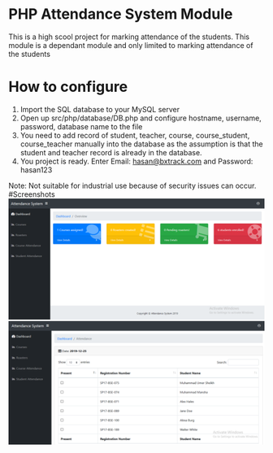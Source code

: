 # PHP Attendance System Module
This is a high scool project for marking attendance of the students. This module is a dependant module and only limited to marking attendance of the students
# How to configure
1. Import the SQL database to your MySQL server
2. Open up src/php/database/DB.php and configure hostname, username, password, database name to the file
3. You need to add record of student, teacher, course, course_student, course_teacher manually into the database as the assumption is that the student and teacher record is already in the database.
4. You project is ready. Enter Email: hasan@bxtrack.com and Password: hasan123

Note: Not suitable for industrial use because of security issues can occur.
#Screenshots<br>
![Screenshot 1](ss1.png)<br>
![Screenshot 2](ss2.png)
